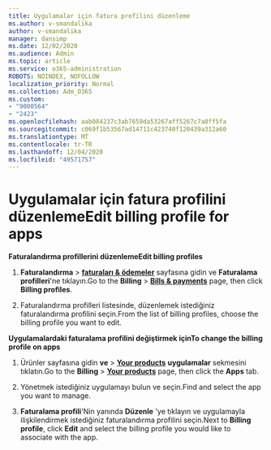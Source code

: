 ```yaml
---
title: Uygulamalar için fatura profilini düzenleme
ms.author: v-smandalika
author: v-smandalika
manager: dansimp
ms.date: 12/02/2020
ms.audience: Admin
ms.topic: article
ms.service: o365-administration
ROBOTS: NOINDEX, NOFOLLOW
localization_priority: Normal
ms.collection: Adm_O365
ms.custom:
- "9000564"
- "2423"
ms.openlocfilehash: aab084237c3ab7659da53267aff5267c7a0ff5fa
ms.sourcegitcommit: c069f1b53567ad14711c423740f120439a312a60
ms.translationtype: MT
ms.contentlocale: tr-TR
ms.lasthandoff: 12/04/2020
ms.locfileid: "49571757"
---
```

# <a name="edit-billing-profile-for-apps"></a><span data-ttu-id="b99b1-102">Uygulamalar için fatura profilini düzenleme</span><span class="sxs-lookup"><span data-stu-id="b99b1-102">Edit billing profile for apps</span></span>

<span data-ttu-id="b99b1-103">**Faturalandırma profillerini düzenleme**</span><span class="sxs-lookup"><span data-stu-id="b99b1-103">**Edit billing profiles**</span></span>

1. <span data-ttu-id="b99b1-104">**Faturalandırma**  >  **[faturaları & ödemeler](https://go.microsoft.com/fwlink/p/?linkid=848039)** sayfasına gidin ve **Faturalama profilleri**'ne tıklayın.</span><span class="sxs-lookup"><span data-stu-id="b99b1-104">Go to the **Billing** > **[Bills & payments](https://go.microsoft.com/fwlink/p/?linkid=848039)** page, then click **Billing profiles**.</span></span>

2. <span data-ttu-id="b99b1-105">Faturalandırma profilleri listesinde, düzenlemek istediğiniz faturalandırma profilini seçin.</span><span class="sxs-lookup"><span data-stu-id="b99b1-105">From the list of billing profiles, choose the billing profile you want to edit.</span></span>

<span data-ttu-id="b99b1-106">**Uygulamalardaki faturalama profilini değiştirmek için**</span><span class="sxs-lookup"><span data-stu-id="b99b1-106">**To change the billing profile on apps**</span></span>

1. <span data-ttu-id="b99b1-107">Ürünler sayfasına gidin **ve**  >  **[Your products](https://go.microsoft.com/fwlink/p/?linkid=842054)** **uygulamalar** sekmesini tıklatın.</span><span class="sxs-lookup"><span data-stu-id="b99b1-107">Go to the **Billing** > **[Your products](https://go.microsoft.com/fwlink/p/?linkid=842054)** page, then click the **Apps** tab.</span></span>

2. <span data-ttu-id="b99b1-108">Yönetmek istediğiniz uygulamayı bulun ve seçin.</span><span class="sxs-lookup"><span data-stu-id="b99b1-108">Find and select the app you want to manage.</span></span>  

3. <span data-ttu-id="b99b1-109">**Faturalama profili**'Nin yanında **Düzenle** 'ye tıklayın ve uygulamayla ilişkilendirmek istediğiniz faturalandırma profilini seçin.</span><span class="sxs-lookup"><span data-stu-id="b99b1-109">Next to **Billing profile**, click **Edit** and select the billing profile you would like to associate with the app.</span></span>